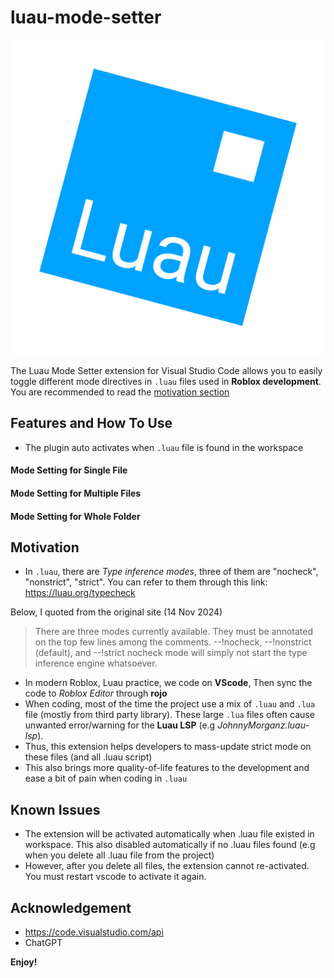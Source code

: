 # luau-mode-setter
![alt text](luau-icon.png)


The Luau Mode Setter extension for Visual Studio Code allows you to easily toggle different mode directives in `.luau` files used in **Roblox development**. You are recommended to read the [motivation section](#motivation)

## Features and How To Use
- The plugin auto activates when `.luau` file is found in the workspace


####  Mode Setting for Single File

#### Mode Setting for Multiple Files

#### Mode Setting for Whole Folder


## Motivation
- In `.luau`, there are *Type inference modes*, three of them are "nocheck", "nonstrict", "strict". You can refer to them through this link: https://luau.org/typecheck

Below, I quoted from the original site (14 Nov 2024)
>There are three modes currently available. They must be annotated on the top few lines among the comments.
>--!nocheck,
--!nonstrict (default), and
--!strict
>nocheck mode will simply not start the type inference engine whatsoever.

- In modern Roblox, Luau practice, we code on **VScode**, Then sync the code to *Roblox Editor* through **rojo**
- When coding, most of the time the project use a mix of `.luau` and `.lua` file (mostly from third party library). These large `.lua` files often cause unwanted error/warning for the **Luau LSP** (e.g *JohnnyMorganz.luau-lsp*).
- Thus, this extension helps developers to mass-update strict mode on these files (and all .luau script)
- This also brings more quality-of-life features to the development and ease a bit of pain when coding in `.luau`

## Known Issues

- The extension will be activated automatically when .luau file existed in workspace. This also disabled automatically if no .luau files found (e.g when you delete all .luau file from the project)
- However, after you delete all files, the extension cannot re-activated. You must restart vscode to activate it again.

## Acknowledgement
- https://code.visualstudio.com/api
- ChatGPT

**Enjoy!**
